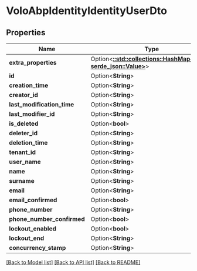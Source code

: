 # VoloAbpIdentityIdentityUserDto

## Properties

Name | Type | Description | Notes
------------ | ------------- | ------------- | -------------
**extra_properties** | Option<[**::std::collections::HashMap<String, serde_json::Value>**](serde_json::Value.md)> |  | [optional][readonly]
**id** | Option<**String**> |  | [optional]
**creation_time** | Option<**String**> |  | [optional]
**creator_id** | Option<**String**> |  | [optional]
**last_modification_time** | Option<**String**> |  | [optional]
**last_modifier_id** | Option<**String**> |  | [optional]
**is_deleted** | Option<**bool**> |  | [optional]
**deleter_id** | Option<**String**> |  | [optional]
**deletion_time** | Option<**String**> |  | [optional]
**tenant_id** | Option<**String**> |  | [optional]
**user_name** | Option<**String**> |  | [optional]
**name** | Option<**String**> |  | [optional]
**surname** | Option<**String**> |  | [optional]
**email** | Option<**String**> |  | [optional]
**email_confirmed** | Option<**bool**> |  | [optional]
**phone_number** | Option<**String**> |  | [optional]
**phone_number_confirmed** | Option<**bool**> |  | [optional]
**lockout_enabled** | Option<**bool**> |  | [optional]
**lockout_end** | Option<**String**> |  | [optional]
**concurrency_stamp** | Option<**String**> |  | [optional]

[[Back to Model list]](../README.md#documentation-for-models) [[Back to API list]](../README.md#documentation-for-api-endpoints) [[Back to README]](../README.md)


